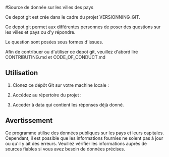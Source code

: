 #Source de donnée sur les villes des pays

Ce depot git est crée dans le cadre du projet VERSIONNING_GIT.

Ce depot git permet aux différentes personnes de poser des questions sur les villes et pays ou d'y répondre.

Le question sont posées sous formes d'issues.

Afin de contribuer ou d'utiliser ce depot git, veuillez d'abord lire CONTRIBUTING.md et CODE_OF_CONDUCT.md



## Utilisation

1. Clonez ce dépôt Git sur votre machine locale :

2. Accédez au répertoire du projet :

3. Acceder à data qui contient les réponses déjà donné.

## Avertissement

Ce programme utilise des données publiques sur les pays et leurs capitales. Cependant, il est possible que les informations fournies ne soient pas à jour ou qu'il y ait des erreurs. Veuillez vérifier les informations auprès de sources fiables si vous avez besoin de données précises.

